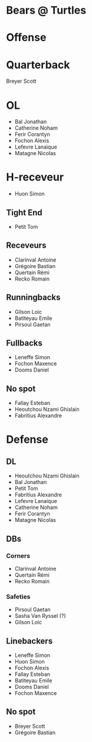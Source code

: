 # Bears @ Turtles

# Offense 

# Quarterback
Breyer Scott

# OL
- Bal Jonathan
- Catherine Noham
- Ferir Corantyn
- Fochon Alexis
- Lefevre Lanaique
- Matagne Nicolas

# H-receveur
- Huon Simon

## Tight End
- Petit Tom

## Receveurs
- Clarinval Antoine
- Grégoire Bastian
- Quertain Rémi
- Recko Romain

## Runningbacks
- Gilson Loic
- Batiteyau Emile
- Pirsoul Gaetan

## Fullbacks
- Leneffe Simon
- Fochon Maxence
- Dooms Daniel

## No spot
- Fallay Esteban
- Heoutchou Nzami Ghislain
- Fabritius Alexandre

# Defense

## DL
- Heoutchou Nzami Ghislain
- Bal Jonathan
- Petit Tom
- Fabritius Alexandre
- Lefevre Lanaique
- Catherine Noham
- Ferir Corantyn
- Matagne Nicolas

## DBs

### Corners
- Clarinval Antoine
- Quertain Rémi
- Recko Romain

### Safeties
- Pirsoul Gaetan
- Sasha Van Ryssel (?)
- Gilson Loic

## Linebackers
- Leneffe Simon
- Huon Simon
- Fochon Alexis
- Fallay Esteban
- Batiteyau Emile
- Dooms Daniel
- Fochon Maxence

## No spot
- Breyer Scott
- Grégoire Bastian
